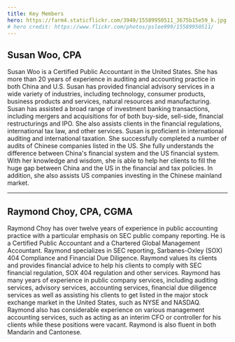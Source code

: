 ```yaml
---
title: Key Members
hero: https://farm4.staticflickr.com/3949/15589950511_3675b15e59_k.jpg
# hero credit: https://www.flickr.com/photos/pslee999/15589950511/
---
```


## Susan Woo, CPA
Susan Woo is a Certified Public Accountant in the United States. She has more than 20 years of experience in auditing and accounting practice in both China and U.S.  Susan has provided financial advisory services in a wide variety of industries, including technology, consumer products, business products and services, natural  resources and manufacturing. Susan has assisted a broad range of investment banking transactions, including mergers and acquisitions for of both buy-side, sell-side, financial restructurings and IPO. She also assists clients in the financial regulations, international tax law, and other services. Susan is proficient in international auditing and international taxation. She successfully completed a number of audits of Chinese companies listed in the US. She fully  understands the difference between China's financial system and the US financial system. With her knowledge and wisdom, she is able to help her clients to fill the huge gap between China and the US in the financial and tax policies. In addition, she also assists US companies investing in the Chinese mainland market.

---
## Raymond Choy, CPA, CGMA
Raymond Choy has over twelve years of experience in public accounting practice with a particular emphasis on SEC public company reporting.  He is a Certified Public Accountant and a Chartered Global Management Accountant.  Raymond specializes in SEC reporting, Sarbanes-Oxley (SOX) 404 Compliance and Financial Due Diligence.   Raymond values its clients and provides financial advice to help his clients to comply with SEC financial regulation, SOX 404 regulation and other services. Raymond has many years of experience in public company services, including auditing services, advisory services, accounting services, financial due diligence services as well as assisting his clients to get listed in the major stock exchange market in the United States, such as NYSE and NASDAQ.  Raymond also has considerable experience on various management accounting services, such as acting as an interim CFO or controller for his clients while these positions were vacant. Raymond is also fluent in both Mandarin and Cantonese. 
